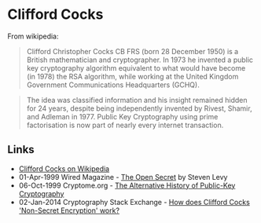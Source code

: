 
# Clifford Cocks

From wikipedia:

> Clifford Christopher Cocks CB FRS (born 28 December 1950) is a British mathematician and cryptographer. In 1973 he invented a public key cryptography algorithm equivalent to what would have become (in 1978) the RSA algorithm, while working at the United Kingdom Government Communications Headquarters (GCHQ).

> The idea was classified information and his insight remained hidden for 24 years, despite being independently invented by Rivest, Shamir, and Adleman in 1977. Public Key Cryptography using prime factorisation is now part of nearly every internet transaction.

## Links

* [Clifford Cocks on Wikipedia](https://en.wikipedia.org/wiki/Clifford_Cocks)
* 01-Apr-1999 Wired Magazine - [The Open Secret](https://www.wired.com/1999/04/crypto/) by Steven Levy
* 06-Oct-1999 Cryptome.org - [The Alternative History of Public-Key Cryptography](https://cryptome.org/ukpk-alt.htm)
* 02-Jan-2014 Cryptography Stack Exchange - [How does Clifford Cocks 'Non-Secret Encryption' work?](https://crypto.stackexchange.com/questions/12687/how-does-clifford-cocks-non-secret-encryption-work)
